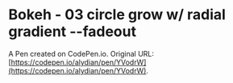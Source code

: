 # Bokeh - 03 circle grow w/ radial gradient --fadeout

A Pen created on CodePen.io. Original URL: [https://codepen.io/alydian/pen/YVodrW](https://codepen.io/alydian/pen/YVodrW).


